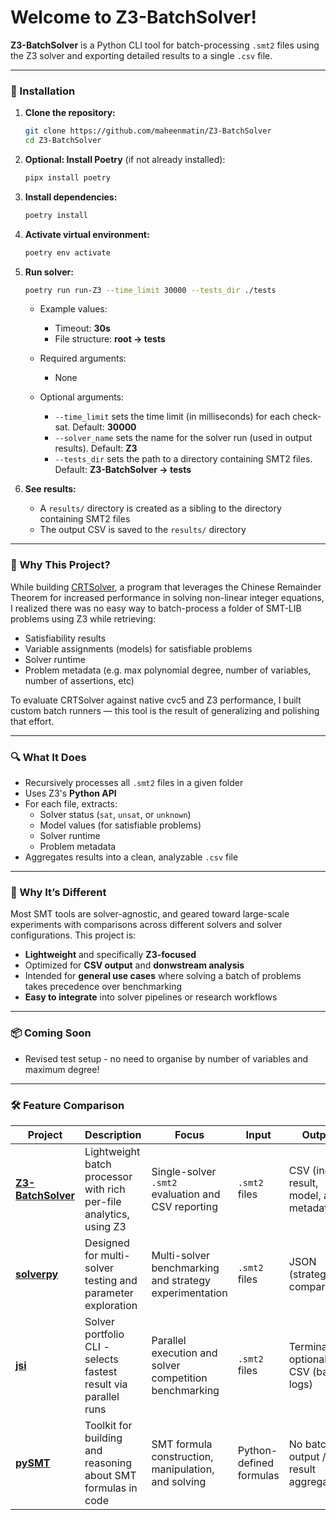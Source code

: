 # Welcome to Z3-BatchSolver!

**Z3-BatchSolver** is a Python CLI tool for batch-processing `.smt2` files using the Z3 solver and exporting detailed results to a single `.csv` file.

---

### 🧰 Installation

1. **Clone the repository:**
   ```bash
   git clone https://github.com/maheenmatin/Z3-BatchSolver
   cd Z3-BatchSolver
   ```

2. **Optional: Install Poetry** (if not already installed):
   ```bash
   pipx install poetry
   ```

3. **Install dependencies:**
   ```bash
   poetry install
   ```

4. **Activate virtual environment:**
   ```bash
   poetry env activate
   ```

5. **Run solver:**
   ```bash
   poetry run run-Z3 --time_limit 30000 --tests_dir ./tests
   ```
   - Example values:
      - Timeout: **30s**
      - File structure: **root -> tests**

   - Required arguments:
      - None

   - Optional arguments:
      - `--time_limit` sets the time limit (in milliseconds) for each check-sat. Default: **30000**
      - `--solver_name` sets the name for the solver run (used in output results). Default: **Z3**
      - `--tests_dir` sets the path to a directory containing SMT2 files. Default: **Z3-BatchSolver -> tests**

6. **See results:**
   - A `results/` directory is created as a sibling to the directory containing SMT2 files
   - The output CSV is saved to the `results/` directory
---

### 🚀 Why This Project?

While building [CRTSolver](https://github.com/maheenmatin/CRTSolver), a program that leverages the Chinese Remainder Theorem for increased performance in solving non-linear integer equations, I realized there was no easy way to batch-process a folder of SMT-LIB problems using Z3 while retrieving:

- Satisfiability results
- Variable assignments (models) for satisfiable problems
- Solver runtime
- Problem metadata (e.g. max polynomial degree, number of variables, number of assertions, etc)

To evaluate CRTSolver against native cvc5 and Z3 performance, I built custom batch runners — this tool is the result of generalizing and polishing that effort.

---

### 🔍 What It Does

- Recursively processes all `.smt2` files in a given folder
- Uses Z3's **Python API**
- For each file, extracts:
  - Solver status (`sat`, `unsat`, or `unknown`)
  - Model values (for satisfiable problems)
  - Solver runtime
  - Problem metadata
- Aggregates results into a clean, analyzable `.csv` file

---

### 🧠 Why It’s Different

Most SMT tools are solver-agnostic, and geared toward large-scale experiments with comparisons across different solvers and solver configurations. This project is:
- **Lightweight** and specifically **Z3-focused**
- Optimized for **CSV output** and **donwstream analysis**
- Intended for **general use cases** where solving a batch of problems takes precedence over benchmarking
- **Easy to integrate** into solver pipelines or research workflows

---

### 📦 Coming Soon
- Revised test setup - no need to organise by number of variables and maximum degree!

---

### 🛠️ Feature Comparison

| Project | Description | Focus | Input | Output |
|---------|-------------|-------|--------|--------|
| **[Z3-BatchSolver](https://github.com/maheenmatin/Z3-BatchSolver)** | Lightweight batch processor with rich per-file analytics, using Z3 | Single-solver `.smt2` evaluation and CSV reporting | `.smt2` files | CSV (incl. result, model, and metadata) |
| **[solverpy](https://github.com/cbboyan/solverpy)** | Designed for multi-solver testing and parameter exploration | Multi-solver benchmarking and strategy experimentation | `.smt2` files | JSON (strategy comparison) |
| **[jsi](https://github.com/a16z/jsi)** | Solver portfolio CLI - selects fastest result via parallel runs | Parallel execution and solver competition benchmarking | `.smt2` files | Terminal + optional CSV (basic logs) |
| **[pySMT](https://github.com/pysmt/pysmt)** | Toolkit for building and reasoning about SMT formulas in code | SMT formula construction, manipulation, and solving | Python-defined formulas | No batch output / result aggregation |
